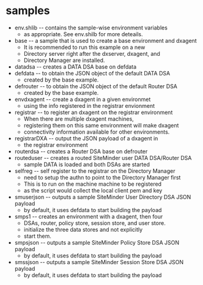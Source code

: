 # samples
* env.shlib -- contains the sample-wise environment variables
	* as appropriate. See env.shilb for more deteails.
* base -- a sample that is used to create a base environment and dxagent
	* It is recommended to run this example on a new
	* Directory server right after the dxserver, dxagent, and
	* Directory Manager are installed.
* datadsa -- creates a DATA DSA base on defdata
* defdata -- to obtain the JSON object of the default DATA DSA
	* created by the base example.
* defrouter -- to obtain the JSON object of the default Router DSA
	* created by the base example.
* envdxagent -- create a dxagent in a given environmet
	* using the info registered in the registrar envionment
* registrar -- to register an dxagent on the registrar environment
	* When there are multiple dxagent machines,
	* registering them on this same environment will make dxagent
	* connectivity information available for other environments.
* registrarDXA -- output the JSON payload of a dxagent in
	* the registrar environment 
* routerdsa -- creates a Router DSA base on defrouter
* routeduser -- creates a routed SiteMinder user DATA DSA/Router DSA
	* sample DATA is loaded and both DSAs are started
* selfreg -- self register to the registrar on the Directory Manager
	* need to setup the authn to point to the Directory Manager first
	* This is to run on the machine machine to be registered
	* as the script would collect the local client pem and key
* smuserjson -- outputs a sample SiteMinder User Directory DSA JSON payload
	* by default, it uses defdata to start building the payload
* smps1 -- creates an environment with a dxagent, then four
	* DSAs, router, policy store, session store, and user store.
	* initialize the three data stores and not explicitly
	* start them.
* smpsjson -- outputs a sample SiteMinder Policy Store DSA JSON payload
	* by default, it uses defdata to start building the payload
* smssjson -- outputs a sample SiteMinder Session Store DSA JSON payload
	* by default, it uses defdata to start building the payload
